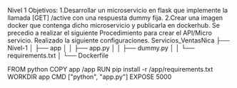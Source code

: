 Nivel 1
Objetivos:
 1.Desarrollar un microservicio en flask que implemente la llamada [GET] /active con una respuesta dummy fija.
 2.Crear una imagen docker que contenga dicho microservicio y publicarla en dockerhub.
Se precedio a realizar el siguiente Procedimiento para crear el API/Micro servicio.
Realizado la siguiente configuraciones.
Servicios_VentasNica
    ├── Nivel-1
    │   ├── app
    │   │   ├── app.py
    │   │   ├── dummy.py
    │   │   └── requirements.txt
    │   └── Dockerfile
    
   FROM python
COPY app /app
RUN pip install -r /app/requirements.txt
WORKDIR app
CMD ["python", "app.py"]
EXPOSE 5000
